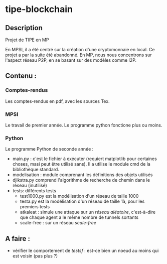 # tipe-blockchain

## Description

Projet de TIPE en MP

En MPSI, il a été centré sur la création d'une cryptomonnaie en local. Ce projet a par la suite été abandonné.
En MP, nous nous concentrons sur l'aspect réseau P2P, en se basant sur des modèles comme I2P.

## Contenu :

### Comptes-rendus

Les comptes-rendus en pdf, avec les sources Tex.

### MPSI

Le travail de premier année. Le programme python fonctione plus ou moins.


### Python

Le programme Python de seconde année :
 * main.py : c'est le fichier à exécuter (requiert matplotlib pour certaines choses, masi peut être utilisé sans). Il a utilise le module cmd de la bibliothèque standard.
 * modelisation : module comprenant les définitions des objets utilisés
 * djikstra.py comprend l'algorithme de recherche de chemin dans le réseau (inutilisé)
 * tests: différents tests
    + test1000.py est la modélisation d'un réseau de taille 1000
    + testa.py est la modélisation d'un réseau de taille 1à, pour les premiers tests
    + atkaleat : simule une attaque sur un *réseau aléatoire*, c'est-à-dire que chaque agent a le même nombre de tunnels sortants
    + scale-free : sur un réseau *scale-free*


## A faire :

 * vérifier le comportement de *testsf* : est-ce bien un noeud au moins qui est voisin (pas plus ?)